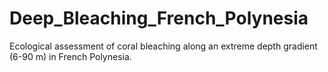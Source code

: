 # Deep_Bleaching_French_Polynesia
Ecological assessment of coral bleaching along an extreme depth gradient (6-90 m) in French Polynesia.

